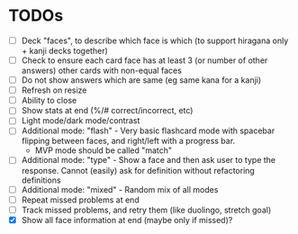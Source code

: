 # TODOs
- [ ] Deck "faces", to describe which face is which (to support hiragana only + kanji decks together)
- [ ] Check to ensure each card face has at least 3 (or number of other answers) other cards with non-equal faces
- [ ] Do not show answers which are same (eg same kana for a kanji)
- [ ] Refresh on resize
- [ ] Ability to close
- [ ] Show stats at end (%/# correct/incorrect, etc)
- [ ] Light mode/dark mode/contrast
- [ ] Additional mode: "flash" - Very basic flashcard mode with spacebar flipping between faces, and right/left with a progress bar.
    - MVP mode should be called "match"
- [ ] Additional mode: "type" - Show a face and then ask user to type the response. Cannot (easily) ask for definition without refactoring definitions
- [ ] Additional mode: "mixed" - Random mix of all modes
- [ ] Repeat missed problems at end
- [ ] Track missed problems, and retry them (like duolingo, stretch goal)
- [x] Show all face information at end (maybe only if missed)?
